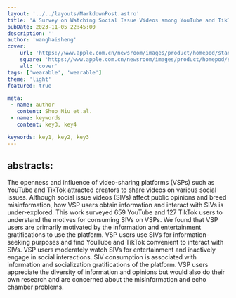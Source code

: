 ```yaml
---
layout: '../../layouts/MarkdownPost.astro'
title: 'A Survey on Watching Social Issue Videos among YouTube and TikTok Users'
pubDate: 2023-11-05 22:45:00
description: ''
author: 'wanghaisheng'
cover:
    url: 'https://www.apple.com.cn/newsroom/images/product/homepod/standard/Apple-HomePod-hero-230118_big.jpg.large_2x.jpg'
    square: 'https://www.apple.com.cn/newsroom/images/product/homepod/standard/Apple-HomePod-hero-230118_big.jpg.large_2x.jpg'
    alt: 'cover'
tags: ['wearable', 'wearable'] 
theme: 'light'
featured: true

meta:
 - name: author
   content: Shuo Niu et.al.
 - name: keywords
   content: key3, key4

keywords: key1, key2, key3
---
```


## abstracts:
The openness and influence of video-sharing platforms (VSPs) such as YouTube and TikTok attracted creators to share videos on various social issues. Although social issue videos (SIVs) affect public opinions and breed misinformation, how VSP users obtain information and interact with SIVs is under-explored. This work surveyed 659 YouTube and 127 TikTok users to understand the motives for consuming SIVs on VSPs. We found that VSP users are primarily motivated by the information and entertainment gratifications to use the platform. VSP users use SIVs for information-seeking purposes and find YouTube and TikTok convenient to interact with SIVs. VSP users moderately watch SIVs for entertainment and inactively engage in social interactions. SIV consumption is associated with information and socialization gratifications of the platform. VSP users appreciate the diversity of information and opinions but would also do their own research and are concerned about the misinformation and echo chamber problems.
